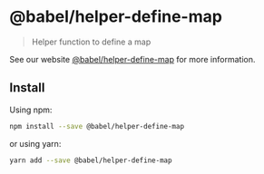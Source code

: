 # @babel/helper-define-map

> Helper function to define a map

See our website [@babel/helper-define-map](https://new.babeljs.io/docs/en/next/babel-helper-define-map.html) for more information.

## Install

Using npm:

```sh
npm install --save @babel/helper-define-map
```

or using yarn:

```sh
yarn add --save @babel/helper-define-map
```
